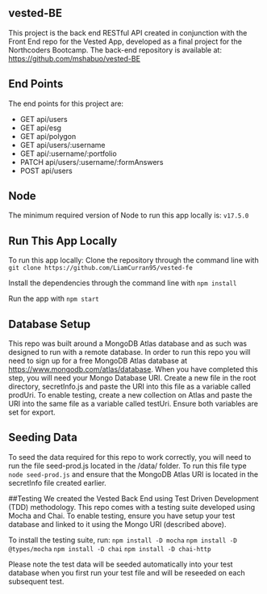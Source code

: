 ## vested-BE

This project is the back end RESTful API created in conjunction with the Front End repo for the Vested App, developed as a final project for the Northcoders Bootcamp.
The back-end repository is available at: https://github.com/mshabuo/vested-BE

## End Points

The end points for this project are:
* GET api/users
* GET api/esg
* GET api/polygon
* GET api/users/:username
* GET api/:username/:portfolio
* PATCH api/users/:username/:formAnswers
* POST api/users

## Node

The minimum required version of Node to run this app locally is: 
`v17.5.0`

## Run This App Locally

To run this app locally:
Clone the repository through the command line with 
`git clone https://github.com/LiamCurran95/vested-fe`

Install the dependencies through the command line with 
`npm install`

Run the app with 
`npm start`

## Database Setup
This repo was built around a MongoDB Atlas database and as such was designed to run with a remote database. In order to run this repo you will need to sign up for a free MongoDB Atlas database at https://www.mongodb.com/atlas/database.
When you have completed this step, you will need your Mongo Database URI. Create a new file in the root directory, secretInfo.js and paste the URI into this file as a variable called prodUri.
To enable testing, create a new collection on Atlas and paste the URI into the same file as a variable called testUri. Ensure both variables are set for export.

## Seeding Data
To seed the data required for this repo to work correctly, you will need to run the file seed-prod.js located in the /data/ folder. To run this file type `node seed-prod.js` and ensure that the MongoDB Atlas URI is located in the secretInfo file created earlier.

##Testing
We created the Vested Back End using Test Driven Development (TDD) methodology.
This repo comes with a testing suite developed using Mocha and Chai. To enable testing, ensure you have setup your test database and linked to it using the Mongo URI (described above).

To install the testing suite, run:
`npm install -D mocha`
`npm install -D @types/mocha`
`npm install -D chai`
`npm install -D chai-http`

Please note the test data will be seeded automatically into your test database when you first run your test file and will be reseeded on each subsequent test.
